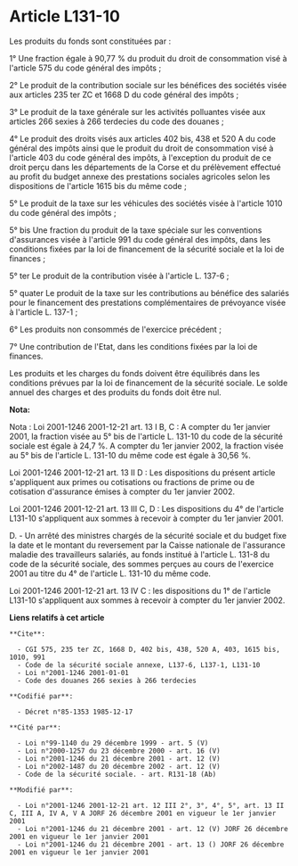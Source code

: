 # Article L131-10

Les produits du fonds sont constituées par :

1° Une fraction égale à 90,77 % du produit du droit de consommation visé à l'article 575 du code général des impôts ;

2° Le produit de la contribution sociale sur les bénéfices des sociétés visée aux articles 235 ter ZC et 1668 D du code
général des impôts ;

3° Le produit de la taxe générale sur les activités polluantes visée aux articles 266 sexies à 266 terdecies du code des
douanes ;

4° Le produit des droits visés aux articles 402 bis, 438 et 520 A du code général des impôts ainsi que le produit du droit de
consommation visé à l'article 403 du code général des impôts, à l'exception du produit de ce droit perçu dans les
départements de la Corse et du prélèvement effectué au profit du budget annexe des prestations sociales agricoles selon les
dispositions de l'article 1615 bis du même code ;

5° Le produit de la taxe sur les véhicules des sociétés visée à l'article 1010 du code général des impôts ;

5° bis Une fraction du produit de la taxe spéciale sur les conventions d'assurances visée à l'article 991 du code général des
impôts, dans les conditions fixées par la loi de financement de la sécurité sociale et la loi de finances ;

5° ter Le produit de la contribution visée à l'article L. 137-6 ;

5° quater Le produit de la taxe sur les contributions au bénéfice des salariés pour le financement des prestations
complémentaires de prévoyance visée à l'article L. 137-1 ;

6° Les produits non consommés de l'exercice précédent ;

7° Une contribution de l'Etat, dans les conditions fixées par la loi de finances.

Les produits et les charges du fonds doivent être équilibrés dans les conditions prévues par la loi de financement de la
sécurité sociale. Le solde annuel des charges et des produits du fonds doit être nul.

**Nota:**

Nota : Loi 2001-1246 2001-12-21 art. 13 I B, C : A compter du 1er janvier 2001, la fraction visée au 5° bis de l'article L.
131-10 du code de la sécurité sociale est égale à 24,7 %. A compter du 1er janvier 2002, la fraction visée au 5° bis de
l'article L. 131-10 du même code est égale à 30,56 %.

Loi 2001-1246 2001-12-21 art. 13 II D : Les dispositions du présent article s'appliquent aux primes ou cotisations ou
fractions de prime ou de cotisation d'assurance émises à compter du 1er janvier 2002.

Loi 2001-1246 2001-12-21 art. 13 III C, D : Les dispositions du 4° de l'article L131-10 s'appliquent aux sommes à recevoir à
compter du 1er janvier 2001.

D. - Un arrêté des ministres chargés de la sécurité sociale et du budget fixe la date et le montant du reversement par la
Caisse nationale de l'assurance maladie des travailleurs salariés, au fonds institué à l'article L. 131-8 du code de la
sécurité sociale, des sommes perçues au cours de l'exercice 2001 au titre du 4° de l'article L. 131-10 du même code.

Loi 2001-1246 2001-12-21 art. 13 IV C : les dispositions du 1° de l'article L131-10 s'appliquent aux sommes à recevoir à
compter du 1er janvier 2002.

**Liens relatifs à cet article**

	**Cite**:

	  - CGI 575, 235 ter ZC, 1668 D, 402 bis, 438, 520 A, 403, 1615 bis, 1010, 991
	  - Code de la sécurité sociale annexe, L137-6, L137-1, L131-10
	  - Loi n°2001-1246 2001-01-01
	  - Code des douanes 266 sexies à 266 terdecies

	**Codifié par**:

	  - Décret n°85-1353 1985-12-17

	**Cité par**:

	  - Loi n°99-1140 du 29 décembre 1999 - art. 5 (V)
	  - Loi n°2000-1257 du 23 décembre 2000 - art. 16 (V)
	  - Loi n°2001-1246 du 21 décembre 2001 - art. 12 (V)
	  - Loi n°2002-1487 du 20 décembre 2002 - art. 12 (V)
	  - Code de la sécurité sociale. - art. R131-18 (Ab)

	**Modifié par**:

	  - Loi n°2001-1246 2001-12-21 art. 12 III 2°, 3°, 4°, 5°, art. 13 II C, III A, IV A, V A JORF 26 décembre 2001 en vigueur le 1er janvier 2001
	  - Loi n°2001-1246 du 21 décembre 2001 - art. 12 (V) JORF 26 décembre 2001 en vigueur le 1er janvier 2001
	  - Loi n°2001-1246 du 21 décembre 2001 - art. 13 () JORF 26 décembre 2001 en vigueur le 1er janvier 2001
